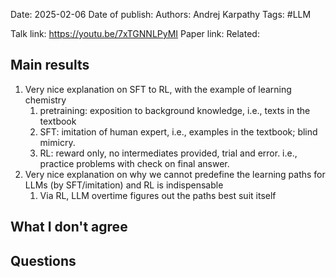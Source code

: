 Date: 2025-02-06
Date of publish: 
Authors: Andrej Karpathy
Tags: #LLM 

Talk link: https://youtu.be/7xTGNNLPyMI
Paper link:
Related: 

## Main results
1. Very nice explanation on SFT to RL, with the example of learning chemistry
	1. pretraining: exposition to background knowledge, i.e., texts in the textbook
	2. SFT: imitation of human expert, i.e., examples in the textbook; blind mimicry.
	3. RL: reward only, no intermediates provided, trial and error. i.e., practice problems with check on final answer.
2. Very nice explanation on why we cannot predefine the learning paths for LLMs (by SFT/imitation) and RL is indispensable
	1. Via RL, LLM overtime figures out the paths best suit itself

## What I don't agree

## Questions
